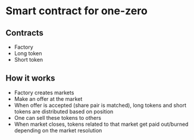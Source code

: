 # Smart contract for one-zero

## Contracts

- Factory
- Long token
- Short token

## How it works

- Factory creates markets
- Make an offer at the market
- When offer is accepted (share pair is matched), long tokens and short tokens are distributed based on position
- One can sell these tokens to others
- When market closes, tokens related to that market get paid out/burned depending on the market resolution
